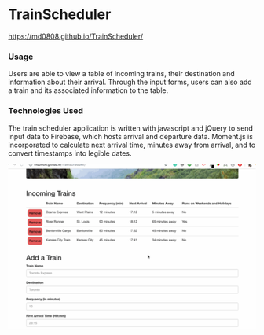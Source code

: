 # TrainScheduler

https://md0808.github.io/TrainScheduler/

### Usage
Users are able to view a table of incoming trains, their destination and information about their arrival. Through the input forms, users can also add a train and its associated information to the table.

### Technologies Used

The train scheduler application is written with javascript and jQuery to send input data to Firebase, which hosts arrival and departure data. Moment.js is incorporated to calculate next arrival time, minutes away from arrival, and to convert timestamps into legible dates.



![](train.gif)
